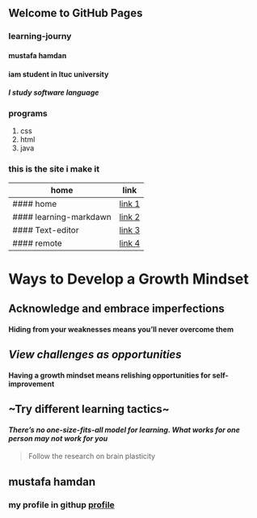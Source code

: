 ## Welcome to GitHub Pages
### learning-journy

#### mustafa hamdan
#### iam student in ltuc university
#### *I study software language*
### programs 
1. css
2. html
3. java 

### this is the site i make it

home   |  link
---------- | ----------
#### home | [link 1](https://mustafahamdanah.github.io/learning-journal/)
#### learning-markdawn | [link 2](https://mustafahamdanah.github.io/learning-journal/learning-markdawn)
#### Text-editor | [link 3](https://mustafahamdanah.github.io/learning-journal/Text-editor)
#### remote | [link 4](https://mustafahamdanah.github.io/learning-journal/remote)

# Ways to Develop a Growth Mindset
## **Acknowledge and embrace imperfections**
#### Hiding from your weaknesses means you’ll never overcome them
## *View challenges as opportunities*
#### Having a growth mindset means relishing opportunities for self-improvement
## ~Try different learning tactics~
#### ***There’s no one-size-fits-all model for learning. What works for one person may not work for you***
> Follow the research on brain plasticity

## mustafa hamdan
### my profile in githup [profile](https://github.com/mustafahamdanah)

